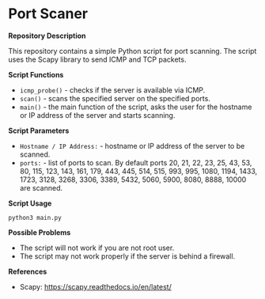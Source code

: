 # Port Scaner
**Repository Description**

This repository contains a simple Python script for port scanning. The script uses the Scapy library to send ICMP and TCP packets.

**Script Functions**

* `icmp_probe()` - checks if the server is available via ICMP.
* `scan()` - scans the specified server on the specified ports.
* `main()` - the main function of the script, asks the user for the hostname or IP address of the server and starts scanning.

**Script Parameters**

* `Hostname / IP Address:` - hostname or IP address of the server to be scanned.
* `ports:` - list of ports to scan. By default ports 20, 21, 22, 23, 25, 43, 53, 80, 115, 123, 143, 161, 179, 443, 445, 514, 515, 993, 995, 1080, 1194, 1433, 1723, 3128, 3268, 3306, 3389, 5432, 5060, 5900, 8080, 8888, 10000 are scanned.

**Script Usage**

```
python3 main.py
```

**Possible Problems**

* The script will not work if you are not root user.
* The script may not work properly if the server is behind a firewall.

**References**

* Scapy: https://scapy.readthedocs.io/en/latest/
